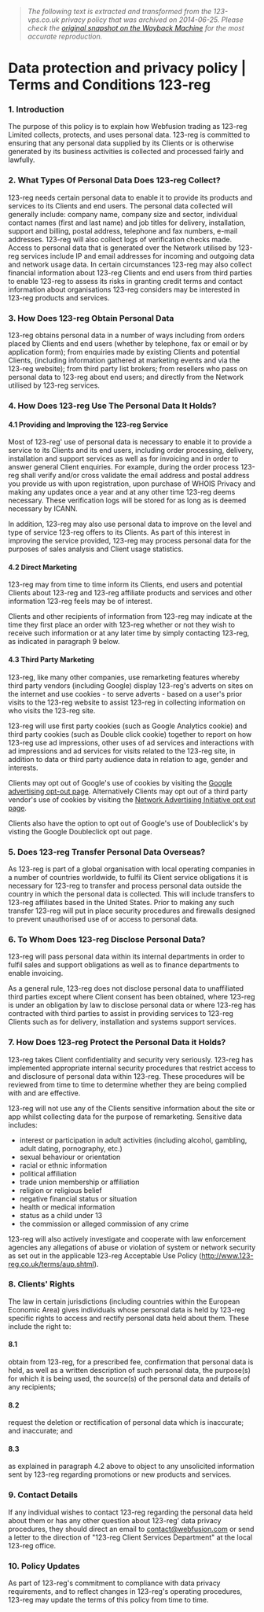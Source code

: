 > *The following text is extracted and transformed from the 123-vps.co.uk privacy policy that was archived on 2014-06-25. Please check the [original snapshot on the Wayback Machine](https://web.archive.org/web/20140625091657id_/http%3A//www.123-reg.co.uk/terms/privacy.shtml) for the most accurate reproduction.*

# Data protection and privacy policy | Terms and Conditions 123-reg

### 1\. Introduction

The purpose of this policy is to explain how Webfusion trading as 123-reg Limited collects, protects, and uses personal data. 123-reg is committed to ensuring that any personal data supplied by its Clients or is otherwise generated by its business activities is collected and processed fairly and lawfully.

### 2\. What Types Of Personal Data Does 123-reg Collect?

123-reg needs certain personal data to enable it to provide its products and services to its Clients and end users. The personal data collected will generally include: company name, company size and sector, individual contact names (first and last name) and job titles for delivery, installation, support and billing, postal address, telephone and fax numbers, e-mail addresses. 123-reg will also collect logs of verification checks made. Access to personal data that is generated over the Network utilised by 123-reg services include IP and email addresses for incoming and outgoing data and network usage data. In certain circumstances 123-reg may also collect financial information about 123-reg Clients and end users from third parties to enable 123-reg to assess its risks in granting credit terms and contact information about organisations 123-reg considers may be interested in 123-reg products and services.

### 3\. How Does 123-reg Obtain Personal Data

123-reg obtains personal data in a number of ways including from orders placed by Clients and end users (whether by telephone, fax or email or by application form); from enquiries made by existing Clients and potential Clients, (including information gathered at marketing events and via the 123-reg website); from third party list brokers; from resellers who pass on personal data to 123-reg about end users; and directly from the Network utilised by 123-reg services.

### 4\. How Does 123-reg Use The Personal Data It Holds?

#### 4.1 Providing and Improving the 123-reg Service

Most of 123-reg' use of personal data is necessary to enable it to provide a service to its Clients and its end users, including order processing, delivery, installation and support services as well as for invoicing and in order to answer general Client enquiries. For example, during the order process 123-reg shall verify and/or cross validate the email address and postal address you provide us with upon registration, upon purchase of WHOIS Privacy and making any updates once a year and at any other time 123-reg deems necessary. These verification logs will be stored for as long as is deemed necessary by ICANN. 

In addition, 123-reg may also use personal data to improve on the level and type of service 123-reg offers to its Clients. As part of this interest in improving the service provided, 123-reg may process personal data for the purposes of sales analysis and Client usage statistics.

#### 4.2 Direct Marketing

123-reg may from time to time inform its Clients, end users and potential Clients about 123-reg and 123-reg affiliate products and services and other information 123-reg feels may be of interest.

Clients and other recipients of information from 123-reg may indicate at the time they first place an order with 123-reg whether or not they wish to receive such information or at any later time by simply contacting 123-reg, as indicated in paragraph 9 below.

#### 4.3 Third Party Marketing

123-reg, like many other companies, use remarketing features whereby third party vendors (including Google) display 123-reg's adverts on sites on the internet and use cookies - to serve adverts - based on a user's prior visits to the 123-reg website to assist 123-reg in collecting information on who visits the 123-reg site.

123-reg will use first party cookies (such as Google Analytics cookie) and third party cookies (such as Double click cookie) together to report on how 123-reg use ad impressions, other uses of ad services and interactions with ad impressions and ad services for visits related to the 123-reg site, in addition to data or third party audience data in relation to age, gender and interests.

Clients may opt out of Google's use of cookies by visiting the [Google advertising opt-out page](http://www.google.com/privacy_ads.html). Alternatively Clients may opt out of a third party vendor's use of cookies by visiting the [Network Advertising Initiative opt out page](http://www.networkadvertising.org/managing/opt_out.asp).

Clients also have the option to opt out of Google's use of Doubleclick's by visting the Google Doubleclick opt out page.

### 5\. Does 123-reg Transfer Personal Data Overseas?

As 123-reg is part of a global organisation with local operating companies in a number of countries worldwide, to fulfil its Client service obligations it is necessary for 123-reg to transfer and process personal data outside the country in which the personal data is collected. This will include transfers to 123-reg affiliates based in the United States. Prior to making any such transfer 123-reg will put in place security procedures and firewalls designed to prevent unauthorised use of or access to personal data.

### 6\. To Whom Does 123-reg Disclose Personal Data?

123-reg will pass personal data within its internal departments in order to fulfil sales and support obligations as well as to finance departments to enable invoicing.

As a general rule, 123-reg does not disclose personal data to unaffiliated third parties except where Client consent has been obtained, where 123-reg is under an obligation by law to disclose personal data or where 123-reg has contracted with third parties to assist in providing services to 123-reg Clients such as for delivery, installation and systems support services.

### 7\. How Does 123-reg Protect the Personal Data it Holds?

123-reg takes Client confidentiality and security very seriously. 123-reg has implemented appropriate internal security procedures that restrict access to and disclosure of personal data within 123-reg. These procedures will be reviewed from time to time to determine whether they are being complied with and are effective.

123-reg will not use any of the Clients sensitive information about the site or app whilst collecting data for the purpose of remarketing. Sensitive data includes:

  * interest or participation in adult activities (including alcohol, gambling, adult dating, pornography, etc.)
  * sexual behaviour or orientation
  * racial or ethnic information
  * political affiliation
  * trade union membership or affiliation
  * religion or religious belief
  * negative financial status or situation
  * health or medical information
  * status as a child under 13
  * the commission or alleged commission of any crime



123-reg will also actively investigate and cooperate with law enforcement agencies any allegations of abuse or violation of system or network security as set out in the applicable 123-reg Acceptable Use Policy (<http://www.123-reg.co.uk/terms/aup.shtml>).

### 8\. Clients' Rights

The law in certain jurisdictions (including countries within the European Economic Area) gives individuals whose personal data is held by 123-reg specific rights to access and rectify personal data held about them. These include the right to:

#### 8.1

obtain from 123-reg, for a prescribed fee, confirmation that personal data is held, as well as a written description of such personal data, the purpose(s) for which it is being used, the source(s) of the personal data and details of any recipients;

#### 8.2

request the deletion or rectification of personal data which is inaccurate; and inaccurate; and

#### 8.3

as explained in paragraph 4.2 above to object to any unsolicited information sent by 123-reg regarding promotions or new products and services.

### 9\. Contact Details

If any individual wishes to contact 123-reg regarding the personal data held about them or has any other question about 123-reg' data privacy procedures, they should direct an email to [contact@webfusion.com](mailto:contact@webfusion.com "contact Webfusion regarding personal data") or send a letter to the direction of "123-reg Client Services Department" at the local 123-reg office.

### 10\. Policy Updates

As part of 123-reg's commitment to compliance with data privacy requirements, and to reflect changes in 123-reg's operating procedures, 123-reg may update the terms of this policy from time to time.
